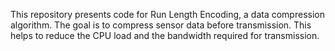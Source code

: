 This repository presents code for Run Length Encoding, a data compression algorithm. The goal is to compress sensor data before transmission.
This helps to reduce the CPU load and the bandwidth required for transmission.
